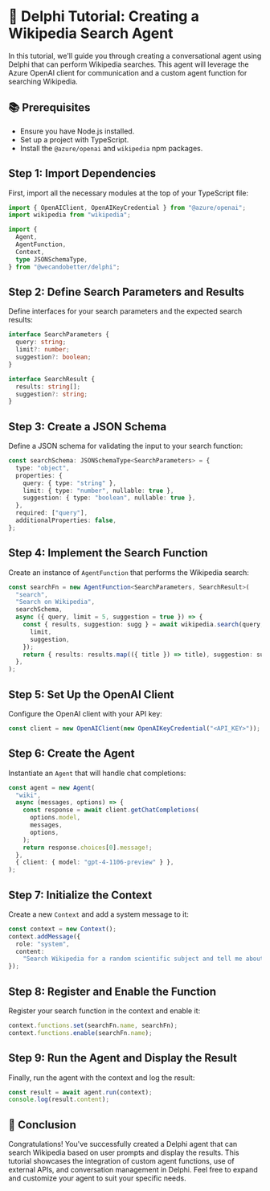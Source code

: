 # 📘 Delphi Tutorial: Creating a Wikipedia Search Agent

In this tutorial, we'll guide you through creating a conversational agent using
Delphi that can perform Wikipedia searches. This agent will leverage the Azure
OpenAI client for communication and a custom agent function for searching
Wikipedia.

## 📚 Prerequisites

- Ensure you have Node.js installed.
- Set up a project with TypeScript.
- Install the `@azure/openai` and `wikipedia` npm packages.

## Step 1: Import Dependencies

First, import all the necessary modules at the top of your TypeScript file:

```typescript
import { OpenAIClient, OpenAIKeyCredential } from "@azure/openai";
import wikipedia from "wikipedia";

import {
  Agent,
  AgentFunction,
  Context,
  type JSONSchemaType,
} from "@wecandobetter/delphi";
```

## Step 2: Define Search Parameters and Results

Define interfaces for your search parameters and the expected search results:

```typescript
interface SearchParameters {
  query: string;
  limit?: number;
  suggestion?: boolean;
}

interface SearchResult {
  results: string[];
  suggestion?: string;
}
```

## Step 3: Create a JSON Schema

Define a JSON schema for validating the input to your search function:

```typescript
const searchSchema: JSONSchemaType<SearchParameters> = {
  type: "object",
  properties: {
    query: { type: "string" },
    limit: { type: "number", nullable: true },
    suggestion: { type: "boolean", nullable: true },
  },
  required: ["query"],
  additionalProperties: false,
};
```

## Step 4: Implement the Search Function

Create an instance of `AgentFunction` that performs the Wikipedia search:

```typescript
const searchFn = new AgentFunction<SearchParameters, SearchResult>(
  "search",
  "Search on Wikipedia",
  searchSchema,
  async ({ query, limit = 5, suggestion = true }) => {
    const { results, suggestion: sugg } = await wikipedia.search(query, {
      limit,
      suggestion,
    });
    return { results: results.map(({ title }) => title), suggestion: sugg };
  },
);
```

## Step 5: Set Up the OpenAI Client

Configure the OpenAI client with your API key:

```typescript
const client = new OpenAIClient(new OpenAIKeyCredential("<API_KEY>"));
```

## Step 6: Create the Agent

Instantiate an `Agent` that will handle chat completions:

```typescript
const agent = new Agent(
  "wiki",
  async (messages, options) => {
    const response = await client.getChatCompletions(
      options.model,
      messages,
      options,
    );
    return response.choices[0].message!;
  },
  { client: { model: "gpt-4-1106-preview" } },
);
```

## Step 7: Initialize the Context

Create a new `Context` and add a system message to it:

```typescript
const context = new Context();
context.addMessage({
  role: "system",
  content:
    "Search Wikipedia for a random scientific subject and tell me about it.",
});
```

## Step 8: Register and Enable the Function

Register your search function in the context and enable it:

```typescript
context.functions.set(searchFn.name, searchFn);
context.functions.enable(searchFn.name);
```

## Step 9: Run the Agent and Display the Result

Finally, run the agent with the context and log the result:

```typescript
const result = await agent.run(context);
console.log(result.content);
```

## 🎉 Conclusion

Congratulations! You've successfully created a Delphi agent that can search
Wikipedia based on user prompts and display the results. This tutorial showcases
the integration of custom agent functions, use of external APIs, and
conversation management in Delphi. Feel free to expand and customize your agent
to suit your specific needs.
